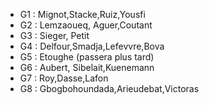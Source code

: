 * G1 : Mignot,Stacke,Ruiz,Yousfi
* G2 : Lemzaoueq, Aguer,Coutant
* G3 : Sieger, Petit
* G4 : Delfour,Smadja,Lefevvre,Bova
* G5 : Etoughe (passera plus tard)
* G6 : Aubert, Sibelait,Kuenemann 
* G7 : Roy,Dasse,Lafon
* G8 : Gbogbohoundada,Arieudebat,Victoras
